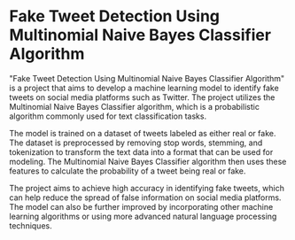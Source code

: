 # Fake Tweet Detection Using Multinomial Naive Bayes Classifier Algorithm

"Fake Tweet Detection Using Multinomial Naive Bayes Classifier Algorithm" is a project that aims to develop a machine learning model to identify fake tweets on social media platforms such as Twitter. The project utilizes the Multinomial Naive Bayes Classifier algorithm, which is a probabilistic algorithm commonly used for text classification tasks.

The model is trained on a dataset of tweets labeled as either real or fake. The dataset is preprocessed by removing stop words, stemming, and tokenization to transform the text data into a format that can be used for modeling. The Multinomial Naive Bayes Classifier algorithm then uses these features to calculate the probability of a tweet being real or fake.

The project aims to achieve high accuracy in identifying fake tweets, which can help reduce the spread of false information on social media platforms. The model can also be further improved by incorporating other machine learning algorithms or using more advanced natural language processing techniques.